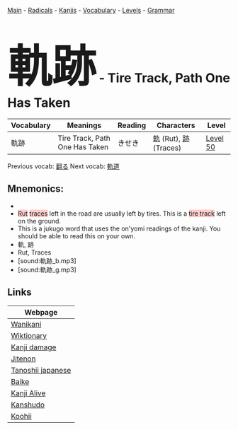 <style> bigfont {font-size: 100px}</style>
[Main](../README.md) -
[Radicals](../radicals.md) -
[Kanjis](../kanjis.md) -
[Vocabulary](../vocabulary.md) -
[Levels](../levels.md) -
[Grammar](../grammar.md)
# <bigfont> 軌跡</bigfont> - Tire Track, Path One Has Taken 

| Vocabulary | Meanings | Reading | Characters | Level |
| --- | --- | --- | --- | --- |
| 軌跡 | Tire Track, Path One Has Taken | きせき |  [軌](../kanjis/軌.md) (Rut), [跡](../kanjis/跡.md) (Traces) | [Level 50](../levels/wk_level50.md) |

Previous vocab: [翻る](翻る.md) Next vocab: [軌道](軌道.md) 

## Mnemonics:

* 
* <span style="background-color:#ffcccb"> Rut</span> <span style="background-color:#ffcccb"> traces</span> left in the road are usually left by tires. This is a <span style="background-color:#ffcccb"> tire track</span> left on the ground.
* This is a jukugo word that uses the on'yomi readings of the kanji. You should be able to read this on your own.
* 軌, 跡
* Rut, Traces
* [sound:軌跡_b.mp3]
* [sound:軌跡_g.mp3]


## Links 

| Webpage |
| --- |
| [Wanikani          ](https://www.wanikani.com/kanji/軌跡) |
| [Wiktionary        ](https://en.wiktionary.org/wiki/軌跡) |
| [Kanji damage      ](http://www.kanjidamage.com/kanji/search?utf8=✓&q=軌跡) |
| [Jitenon           ](https://jitenon.com/kanji/軌跡) |
| [Tanoshii japanese ](https://www.tanoshiijapanese.com/dictionary/kanji.cfm?k=軌跡) |
| [Baike             ](https://baike.baidu.com/item/軌跡) |
| [Kanji Alive       ](https://app.kanjialive.com/軌跡) |
| [Kanshudo          ](https://www.kanshudo.com/searchmn?q=軌跡) |
| [Koohii            ](https://kanji.koohii.com/study/kanji/軌跡) |

